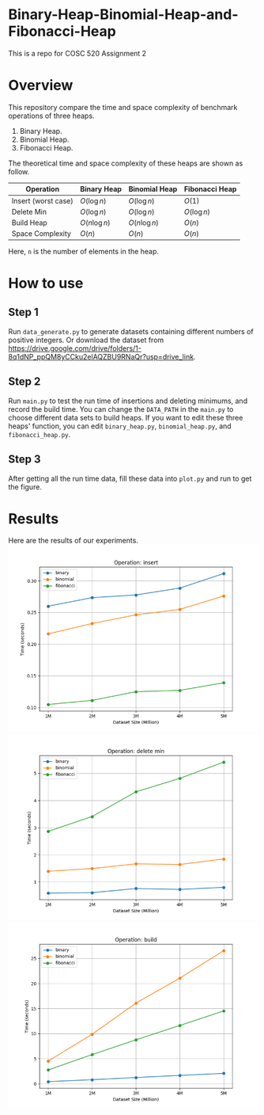 # Binary-Heap-Binomial-Heap-and-Fibonacci-Heap
This is a repo for COSC 520 Assignment 2
# Overview
This repository compare the time and space complexity of benchmark operations of three heaps.
1. Binary Heap.
2. Binomial Heap.
3. Fibonacci Heap.

The theoretical time and space complexity of these heaps are shown as follow.

| Operation          | Binary Heap        | Binomial Heap       | Fibonacci Heap     |
|--------------------|-------------------|---------------------|--------------------|
| Insert (worst case) | $O(\log n)$       | $O(\log n)$        | $O(1)$            |
| Delete Min        | $O(\log n)$        | $O(\log n)$        | $O(\log n)$       |
| Build Heap        | $O(n \log n)$      | $O(n \log n)$      | $O(n)$            |
| Space Complexity  | $O(n)$             | $O(n)$             | $O(n)$            |

Here, `n` is the number of elements in the heap.

# How to use
## Step 1
Run `data_generate.py` to generate datasets containing different numbers of positive integers.
Or download the dataset from https://drive.google.com/drive/folders/1-8q1dNP_ppQM8yCCku2elAQZBU9RNaQr?usp=drive_link.
## Step 2
Run `main.py` to test the run time of insertions and deleting minimums, and record the build time.
You can change the `DATA_PATH` in the `main.py` to choose different data sets to build heaps.
If you want to edit these three heaps' function, you can edit `binary_heap.py`, `binomial_heap.py`, and `fibonacci_heap.py`.
## Step 3
After getting all the run time data, fill these data into `plot.py` and run to get the figure.

# Results
Here are the results of our experiments.
![Heap Complexity Table](insert.png)
![Heap Complexity Table](delete-min.png)
![Heap Complexity Table](build.png)


